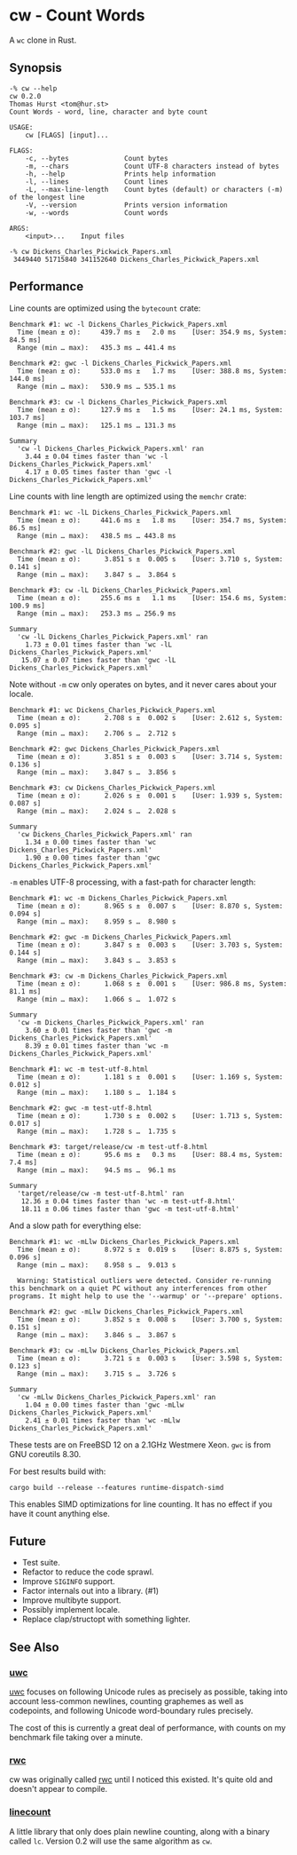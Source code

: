 # cw - Count Words

A `wc` clone in Rust.

## Synopsis

```
-% cw --help
cw 0.2.0
Thomas Hurst <tom@hur.st>
Count Words - word, line, character and byte count

USAGE:
    cw [FLAGS] [input]...

FLAGS:
    -c, --bytes              Count bytes
    -m, --chars              Count UTF-8 characters instead of bytes
    -h, --help               Prints help information
    -l, --lines              Count lines
    -L, --max-line-length    Count bytes (default) or characters (-m) of the longest line
    -V, --version            Prints version information
    -w, --words              Count words

ARGS:
    <input>...    Input files

-% cw Dickens_Charles_Pickwick_Papers.xml
 3449440 51715840 341152640 Dickens_Charles_Pickwick_Papers.xml
```

## Performance

Line counts are optimized using the `bytecount` crate:

```
Benchmark #1: wc -l Dickens_Charles_Pickwick_Papers.xml
  Time (mean ± σ):     439.7 ms ±   2.0 ms    [User: 354.9 ms, System: 84.5 ms]
  Range (min … max):   435.3 ms … 441.4 ms

Benchmark #2: gwc -l Dickens_Charles_Pickwick_Papers.xml
  Time (mean ± σ):     533.0 ms ±   1.7 ms    [User: 388.8 ms, System: 144.0 ms]
  Range (min … max):   530.9 ms … 535.1 ms

Benchmark #3: cw -l Dickens_Charles_Pickwick_Papers.xml
  Time (mean ± σ):     127.9 ms ±   1.5 ms    [User: 24.1 ms, System: 103.7 ms]
  Range (min … max):   125.1 ms … 131.3 ms

Summary
  'cw -l Dickens_Charles_Pickwick_Papers.xml' ran
    3.44 ± 0.04 times faster than 'wc -l Dickens_Charles_Pickwick_Papers.xml'
    4.17 ± 0.05 times faster than 'gwc -l Dickens_Charles_Pickwick_Papers.xml'
```

Line counts with line length are optimized using the `memchr` crate:

```
Benchmark #1: wc -lL Dickens_Charles_Pickwick_Papers.xml
  Time (mean ± σ):     441.6 ms ±   1.8 ms    [User: 354.7 ms, System: 86.5 ms]
  Range (min … max):   438.5 ms … 443.8 ms

Benchmark #2: gwc -lL Dickens_Charles_Pickwick_Papers.xml
  Time (mean ± σ):      3.851 s ±  0.005 s    [User: 3.710 s, System: 0.141 s]
  Range (min … max):    3.847 s …  3.864 s

Benchmark #3: cw -lL Dickens_Charles_Pickwick_Papers.xml
  Time (mean ± σ):     255.6 ms ±   1.1 ms    [User: 154.6 ms, System: 100.9 ms]
  Range (min … max):   253.3 ms … 256.9 ms

Summary
  'cw -lL Dickens_Charles_Pickwick_Papers.xml' ran
    1.73 ± 0.01 times faster than 'wc -lL Dickens_Charles_Pickwick_Papers.xml'
   15.07 ± 0.07 times faster than 'gwc -lL Dickens_Charles_Pickwick_Papers.xml'
```

Note without `-m` cw only operates on bytes, and it never cares about your locale.

```
Benchmark #1: wc Dickens_Charles_Pickwick_Papers.xml
  Time (mean ± σ):      2.708 s ±  0.002 s    [User: 2.612 s, System: 0.095 s]
  Range (min … max):    2.706 s …  2.712 s

Benchmark #2: gwc Dickens_Charles_Pickwick_Papers.xml
  Time (mean ± σ):      3.851 s ±  0.003 s    [User: 3.714 s, System: 0.136 s]
  Range (min … max):    3.847 s …  3.856 s

Benchmark #3: cw Dickens_Charles_Pickwick_Papers.xml
  Time (mean ± σ):      2.026 s ±  0.001 s    [User: 1.939 s, System: 0.087 s]
  Range (min … max):    2.024 s …  2.028 s

Summary
  'cw Dickens_Charles_Pickwick_Papers.xml' ran
    1.34 ± 0.00 times faster than 'wc Dickens_Charles_Pickwick_Papers.xml'
    1.90 ± 0.00 times faster than 'gwc Dickens_Charles_Pickwick_Papers.xml'
```

`-m` enables UTF-8 processing, with a fast-path for character length:

```
Benchmark #1: wc -m Dickens_Charles_Pickwick_Papers.xml
  Time (mean ± σ):      8.965 s ±  0.007 s    [User: 8.870 s, System: 0.094 s]
  Range (min … max):    8.959 s …  8.980 s

Benchmark #2: gwc -m Dickens_Charles_Pickwick_Papers.xml
  Time (mean ± σ):      3.847 s ±  0.003 s    [User: 3.703 s, System: 0.144 s]
  Range (min … max):    3.843 s …  3.853 s

Benchmark #3: cw -m Dickens_Charles_Pickwick_Papers.xml
  Time (mean ± σ):      1.068 s ±  0.001 s    [User: 986.8 ms, System: 81.1 ms]
  Range (min … max):    1.066 s …  1.072 s

Summary
  'cw -m Dickens_Charles_Pickwick_Papers.xml' ran
    3.60 ± 0.01 times faster than 'gwc -m Dickens_Charles_Pickwick_Papers.xml'
    8.39 ± 0.01 times faster than 'wc -m Dickens_Charles_Pickwick_Papers.xml'
```

```
Benchmark #1: wc -m test-utf-8.html
  Time (mean ± σ):      1.181 s ±  0.001 s    [User: 1.169 s, System: 0.012 s]
  Range (min … max):    1.180 s …  1.184 s

Benchmark #2: gwc -m test-utf-8.html
  Time (mean ± σ):      1.730 s ±  0.002 s    [User: 1.713 s, System: 0.017 s]
  Range (min … max):    1.728 s …  1.735 s

Benchmark #3: target/release/cw -m test-utf-8.html
  Time (mean ± σ):      95.6 ms ±   0.3 ms    [User: 88.4 ms, System: 7.4 ms]
  Range (min … max):    94.5 ms …  96.1 ms

Summary
  'target/release/cw -m test-utf-8.html' ran
   12.36 ± 0.04 times faster than 'wc -m test-utf-8.html'
   18.11 ± 0.06 times faster than 'gwc -m test-utf-8.html'
```

And a slow path for everything else:

```
Benchmark #1: wc -mLlw Dickens_Charles_Pickwick_Papers.xml
  Time (mean ± σ):      8.972 s ±  0.019 s    [User: 8.875 s, System: 0.096 s]
  Range (min … max):    8.958 s …  9.013 s

  Warning: Statistical outliers were detected. Consider re-running this benchmark on a quiet PC without any interferences from other programs. It might help to use the '--warmup' or '--prepare' options.

Benchmark #2: gwc -mLlw Dickens_Charles_Pickwick_Papers.xml
  Time (mean ± σ):      3.852 s ±  0.008 s    [User: 3.700 s, System: 0.151 s]
  Range (min … max):    3.846 s …  3.867 s

Benchmark #3: cw -mLlw Dickens_Charles_Pickwick_Papers.xml
  Time (mean ± σ):      3.721 s ±  0.003 s    [User: 3.598 s, System: 0.123 s]
  Range (min … max):    3.715 s …  3.726 s

Summary
  'cw -mLlw Dickens_Charles_Pickwick_Papers.xml' ran
    1.04 ± 0.00 times faster than 'gwc -mLlw Dickens_Charles_Pickwick_Papers.xml'
    2.41 ± 0.01 times faster than 'wc -mLlw Dickens_Charles_Pickwick_Papers.xml'
```

These tests are on FreeBSD 12 on a 2.1GHz Westmere Xeon.  `gwc` is from GNU
coreutils 8.30.

For best results build with:

```
cargo build --release --features runtime-dispatch-simd
```

This enables SIMD optimizations for line counting.  It has no effect if you have
it count anything else.


## Future

 * Test suite.
 * Refactor to reduce the code sprawl.
 * Improve `SIGINFO` support.
 * Factor internals out into a library. (#1)
 * Improve multibyte support.
 * Possibly implement locale.
 * Replace clap/structopt with something lighter.

## See Also

### [uwc]

[uwc] focuses on following Unicode rules as precisely as possible, taking into
account less-common newlines, counting graphemes as well as codepoints, and
following Unicode word-boundary rules precisely.

The cost of this is currently a great deal of performance, with counts on my
benchmark file taking over a minute.


### [rwc]

cw was originally called [rwc] until I noticed this existed.  It's quite old and
doesn't appear to compile.


### [linecount]

A little library that only does plain newline counting, along with a binary
called `lc`.  Version 0.2 will use the same algorithm as `cw`.


[uwc]: https://crates.io/crates/uwc
[rwc]: https://crates.io/crates/rwc
[linecount]: https://crates.io/crates/linecount
